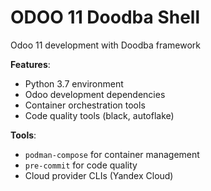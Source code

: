# ODOO 11 Doodba Shell

Odoo 11 development with Doodba framework

**Features**:
- Python 3.7 environment
- Odoo development dependencies
- Container orchestration tools
- Code quality tools (black, autoflake)

**Tools**:
- `podman-compose` for container management
- `pre-commit` for code quality
- Cloud provider CLIs (Yandex Cloud)

